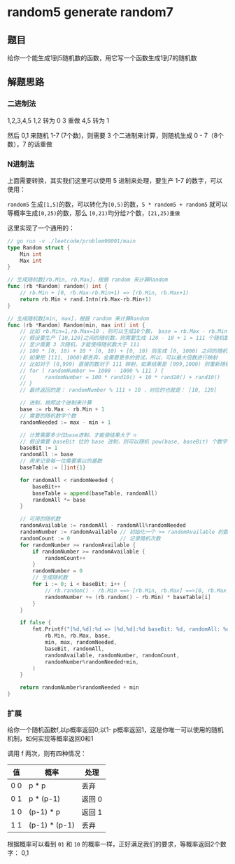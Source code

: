 # random5 generate random7

## 题目

给你一个能生成1到5随机数的函数，用它写一个函数生成1到7的随机数

## 解题思路

### 二进制法

1,2,3,4,5
1,2 转为 0
3 重做
4,5 转为 1

然后 0,1 来随机 1-7 (7个数)，则需要 3 个二进制来计算，则随机生成 0 - 7（8个数），7 的话重做

### N进制法

上面需要转换，其实我们这里可以使用 5 进制来处理，要生产 1-7 的数字，可以使用：

`random5` 生成`[1,5]`的数，可以转化为`[0,5)`的数，`5 * random5 + random5` 就可以等概率生成`[0,25)`的数，那么 `[0,21)`均分给`7`个数，`[21,25)重做`

这里实现了一个通用的：

```go
// go run -v ./leetcode/problem90001/main
type Random struct {
	Min int
	Max int
}

// 生成随机数[rb.Min, rb.Max]，根据 random 来计算Random
func (rb *Random) random() int {
	// rb.Min + [0, rb.Max-rb.Min+1) => [rb.Min, rb.Max+1)
	return rb.Min + rand.Intn(rb.Max-rb.Min+1)
}

// 生成随机数[min, max]，根据 random 来计算Random
func (rb *Random) Random(min, max int) int {
	// 比如 rb.Min=1,rb.Max=10 ，则可以生成10个数， base = rb.Max - rb.Min + 1 = 10
	// 假设要生产 [10,120]之间的随机数，则需要生成 120 - 10 + 1 = 111 个随机数
	// 至少需要 3 次随机，才能使得随机数大于 111
	// 100 * [0, 10) + 10 * [0, 10) + [0, 10) 则生成 [0, 1000) 之间的随机数，总共 1000 个
	// 如果把 [111, 1000)都丢弃，会需要更多的尝试，所以，可以最大倍数进行映射
	// 比如对于 [0,999) 直接的数对于 111 映射，如果结果是 [999,1000) 则重新随机
	// for ( randomNumber >= 1000 - 1000 % 111 ) {
	// 		randomNumber = 100 * rand10() + 10 * rand10() + rand10()
	// }
	// 最终返回的是： randomNumber % 111 + 10 ，对应的也就是： [10, 120]

	// 进制，按照这个进制来计算
	base := rb.Max - rb.Min + 1
	// 需要的随机数字个数
	randomNeeded := max - min + 1

	// 计算需要多少位base进制，才能使结果大于 n
	// 假设需要 baseBit 位的 base 进制，则可以随机 pow(base, baseBit) 个数字
	baseBit := 1
	randomAll := base
	// 用来记录每一位需要乘以的基数
	baseTable := []int{1}

	for randomAll < randomNeeded {
		baseBit++
		baseTable = append(baseTable, randomAll)
		randomAll *= base
	}

	// 可用的随机数
	randomAvailable := randomAll - randomAll%randomNeeded
	randomNumber := randomAvailable // 初始化一个 >= randomAvailable 的数字
	randomCount := 0                // 记录随机次数
	for randomNumber >= randomAvailable {
		if randomNumber >= randomAvailable {
			randomCount++
		}
		randomNumber = 0
		// 生成随机数
		for i := 0; i < baseBit; i++ {
			// rb.random() - rb.Min ==> [rb.Min, rb.Max] ==>[0, rb.Max - rb.Min] ==> [0, base)
			randomNumber += (rb.random() - rb.Min) * baseTable[i]
		}
	}

	if false {
		fmt.Printf("[%d,%d]:%d => [%d,%d]:%d baseBit: %d, randomAll: %d, randomAvailable: %d randomNumber: %d randomCount: %d, return: %d\n",
			rb.Min, rb.Max, base,
			min, max, randomNeeded,
			baseBit, randomAll,
			randomAvailable, randomNumber, randomCount,
			randomNumber%randomNeeded+min,
		)
	}

	return randomNumber%randomNeeded + min
}
```

### 扩展

给你一个随机函数f,以p概率返回0;以1- p概率返回1，这是你唯一可以使用的随机机制，如何实现等概率返回0和1

调用 f 两次，则有四种情况：

值 | 概率 |  处理
-|-|-
0 0 | p * p  | 丢弃 |
0 1 | p * (p-1) | 返回 0 |
1 0 | (p-1) * p | 返回 1 |
1 1 | (p-1) * (p-1) | 丢弃 |

根据概率可以看到 `01` 和 `10` 的概率一样，正好满足我们的要求，等概率返回2个数字： 0,1
